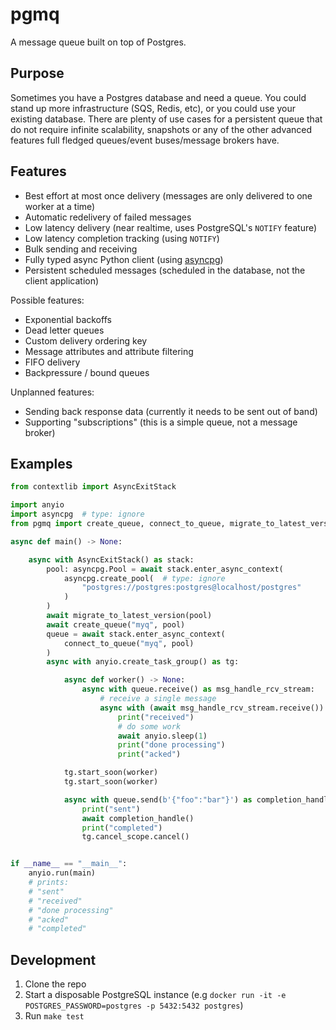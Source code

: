 # pgmq

A message queue built on top of Postgres.

## Purpose

Sometimes you have a Postgres database and need a queue.
You could stand up more infrastructure (SQS, Redis, etc), or you could use your existing database.
There are plenty of use cases for a persistent queue that do not require infinite scalability, snapshots or any of the other advanced features full fledged queues/event buses/message brokers have.

## Features

* Best effort at most once delivery (messages are only delivered to one worker at a time)
* Automatic redelivery of failed messages
* Low latency delivery (near realtime, uses PostgreSQL's `NOTIFY` feature)
* Low latency completion tracking (using `NOTIFY`)
* Bulk sending and receiving
* Fully typed async Python client (using [asyncpg])
* Persistent scheduled messages (scheduled in the database, not the client application)

Possible features:

* Exponential backoffs
* Dead letter queues
* Custom delivery ordering key
* Message attributes and attribute filtering
* FIFO delivery
* Backpressure / bound queues

Unplanned features:

* Sending back response data (currently it needs to be sent out of band)
* Supporting "subscriptions" (this is a simple queue, not a message broker)

## Examples

```python
from contextlib import AsyncExitStack

import anyio
import asyncpg  # type: ignore
from pgmq import create_queue, connect_to_queue, migrate_to_latest_version

async def main() -> None:

    async with AsyncExitStack() as stack:
        pool: asyncpg.Pool = await stack.enter_async_context(
            asyncpg.create_pool(  # type: ignore
                "postgres://postgres:postgres@localhost/postgres"
            )
        )
        await migrate_to_latest_version(pool)
        await create_queue("myq", pool)
        queue = await stack.enter_async_context(
            connect_to_queue("myq", pool)
        )
        async with anyio.create_task_group() as tg:

            async def worker() -> None:
                async with queue.receive() as msg_handle_rcv_stream:
                    # receive a single message
                    async with (await msg_handle_rcv_stream.receive()).acquire():
                        print("received")
                        # do some work
                        await anyio.sleep(1)
                        print("done processing")
                        print("acked")

            tg.start_soon(worker)
            tg.start_soon(worker)

            async with queue.send(b'{"foo":"bar"}') as completion_handle:
                print("sent")
                await completion_handle()
                print("completed")
                tg.cancel_scope.cancel()


if __name__ == "__main__":
    anyio.run(main)
    # prints:
    # "sent"
    # "received"
    # "done processing"
    # "acked"
    # "completed"
```

## Development

1. Clone the repo
2. Start a disposable PostgreSQL instance (e.g `docker run -it -e POSTGRES_PASSWORD=postgres -p 5432:5432 postgres`)
3. Run `make test`

[asyncpg]: https://github.com/MagicStack/asyncpg
